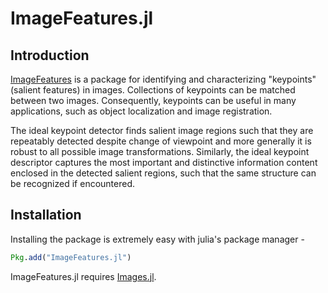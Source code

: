 # ImageFeatures.jl

## Introduction

[ImageFeatures](https://github.com/JuliaImages/ImageFeatures.jl) is a
package for identifying and characterizing "keypoints" (salient
features) in images. Collections of keypoints can be matched between
two images. Consequently, keypoints can be useful in many
applications, such as object localization and image registration.

The ideal keypoint detector finds salient image regions such that they
are repeatably detected despite change of viewpoint and more generally
it is robust to all possible image transformations. Similarly, the
ideal keypoint descriptor captures the most important and distinctive
information content enclosed in the detected salient regions, such
that the same structure can be recognized if encountered.

## Installation

Installing the package is extremely easy with julia's package manager -

```julia
Pkg.add("ImageFeatures.jl")
```

ImageFeatures.jl requires [Images.jl](https://github.com/JuliaImages/Images.jl).
